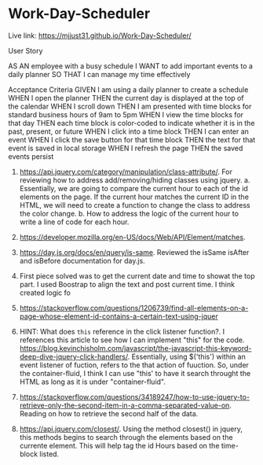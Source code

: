 # Work-Day-Scheduler

Live link: https://mjjust31.github.io/Work-Day-Scheduler/



User Story


AS AN employee with a busy schedule
I WANT to add important events to a daily planner
SO THAT I can manage my time effectively

Acceptance Criteria
GIVEN I am using a daily planner to create a schedule
WHEN I open the planner
THEN the current day is displayed at the top of the calendar
WHEN I scroll down
THEN I am presented with time blocks for standard business hours of 9am to 5pm
WHEN I view the time blocks for that day
THEN each time block is color-coded to indicate whether it is in the past, present, or future
WHEN I click into a time block
THEN I can enter an event
WHEN I click the save button for that time block
THEN the text for that event is saved in local storage
WHEN I refresh the page
THEN the saved events persist


1. https://api.jquery.com/category/manipulation/class-attribute/. For reviewing how to address add/removing/hiding classes using jquery. 
      a. Essentially, we are going to compare the current hour to each of the id elements on the page. If the current hour matches the current ID in the HTML, we will need to create a function to change the class to address the color change.
      b. How to address the logic of the current hour to write a line of code for each hour. 

2. https://developer.mozilla.org/en-US/docs/Web/API/Element/matches. 

3. https://day.js.org/docs/en/query/is-same. Reviewed the isSame isAfter and isBefore documentation for day.js.

4. First piece solved was to get the current date and time to showat the top part. I used Boostrap to align the text and post current time. I think created logic fo

5. https://stackoverflow.com/questions/1206739/find-all-elements-on-a-page-whose-element-id-contains-a-certain-text-using-jquer


6. HINT: What does `this` reference in the click listener function?. I references this article to see how I can implement "this" for the code. https://blog.kevinchisholm.com/javascript/the-javascript-this-keyword-deep-dive-jquery-click-handlers/. Essentially, using $('this') within an event listener of fuction, refers to the that action of fuuction. So, under the container-fluid, I think I can use "this' to have it search throught the HTML as long as it is under "container-fluid".

7. https://stackoverflow.com/questions/34189247/how-to-use-jquery-to-retrieve-only-the-second-item-in-a-comma-separated-value-on. Reading on how to retrieve the second half of the data.

8. https://api.jquery.com/closest/. Using the method closest() in jquery, this methods begins to search through the elements based on the currente element. This will help tag the id Hours based on the time-block listed.